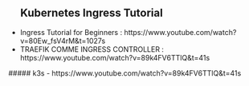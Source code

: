 <ul>
  <h2>Kubernetes Ingress Tutorial</h2>
 <li> Ingress Tutorial for Beginners : https://www.youtube.com/watch?v=80Ew_fsV4rM&t=1027s</li>
  <li>TRAEFIK COMME INGRESS CONTROLLER :  https://www.youtube.com/watch?v=89k4FV6TTlQ&t=41s</li>
</ul>
##### k3s
- https://www.youtube.com/watch?v=89k4FV6TTlQ&t=41s
